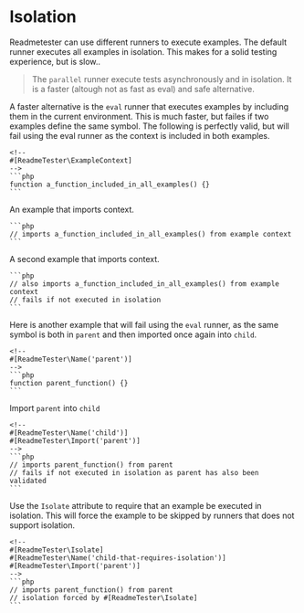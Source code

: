 <!--
#[ReadmeTester\Isolate]
-->

# Isolation

Readmetester can use different runners to execute examples. The default runner
executes all examples in isolation. This makes for a solid testing experience,
but is slow..

> The `parallel` runner execute tests asynchronously and in isolation. It is
> a faster (altough not as fast as eval) and safe alternative.

A faster alternative is the `eval` runner that executes examples by including
them in the current environment. This is much faster, but failes if two examples
define the same symbol. The following is perfectly valid, but will fail using
the eval runner as the context is included in both examples.

    <!--
    #[ReadmeTester\ExampleContext]
    -->
    ```php
    function a_function_included_in_all_examples() {}
    ```

An example that imports context.

    ```php
    // imports a_function_included_in_all_examples() from example context
    ```

A second example that imports context.

    ```php
    // also imports a_function_included_in_all_examples() from example context
    // fails if not executed in isolation
    ```

Here is another example that will fail using the `eval` runner, as the same symbol
is both in `parent` and then imported once again into `child`.

    <!--
    #[ReadmeTester\Name('parent')]
    -->
    ```php
    function parent_function() {}
    ```

Import `parent` into `child`

    <!--
    #[ReadmeTester\Name('child')]
    #[ReadmeTester\Import('parent')]
    -->
    ```php
    // imports parent_function() from parent
    // fails if not executed in isolation as parent has also been validated
    ```

Use the `Isolate` attribute to require that an example be executed in isolation.
This will force the example to be skipped by runners that does not support
isolation.

    <!--
    #[ReadmeTester\Isolate]
    #[ReadmeTester\Name('child-that-requires-isolation')]
    #[ReadmeTester\Import('parent')]
    -->
    ```php
    // imports parent_function() from parent
    // isolation forced by #[ReadmeTester\Isolate]
    ```
